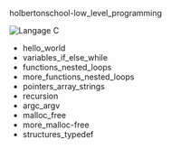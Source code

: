 holbertonschool-low_level_programming

<img src="https://trustmyscience.com/wp-content/uploads/2020/01/langage-c-popularite.jpg" alt="Langage C">

- hello_world
- variables_if_else_while
- functions_nested_loops
- more_functions_nested_loops
- pointers_array_strings
- recursion
- argc_argv
- malloc_free
- more_malloc-free
- structures_typedef
